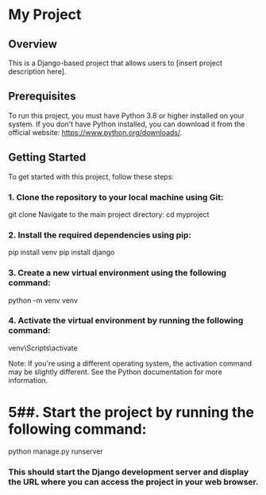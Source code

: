 # My Project
## Overview
This is a Django-based project that allows users to [insert project description here].

## Prerequisites
To run this project, you must have Python 3.8 or higher installed on your system. If you don't have Python installed, you can download it from the official website: https://www.python.org/downloads/.

## Getting Started
To get started with this project, follow these steps:

### 1. Clone the repository to your local machine using Git:



git clone <repository URL>
Navigate to the main project directory:
cd myproject

### 2. Install the required dependencies using pip:

pip install venv
pip install django

### 3. Create a new virtual environment using the following command:


python -m venv venv
### 4. Activate the virtual environment by running the following command:

venv\Scripts\activate

Note: If you're using a different operating system, the activation command may be slightly different. See the Python documentation for more information.

# 5##. Start the project by running the following command:

python manage.py runserver

### This should start the Django development server and display the URL where you can access the project in your web browser.